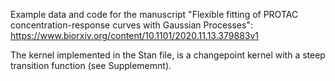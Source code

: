 Example data and code for the manuscript "Flexible fitting of PROTAC concentration-response curves with Gaussian Processes": https://www.biorxiv.org/content/10.1101/2020.11.13.379883v1

The kernel implemented in the Stan file, is a changepoint kernel with a steep transition function (see Supplememnt).
